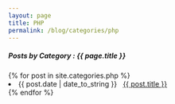 ```yaml
---
layout: page
title: PHP
permalink: /blog/categories/php
---
```

 
<h5> Posts by Category : {{ page.title }} </h5>

<div class="card">
{% for post in site.categories.php %}
 <li class="category-posts"><span>{{ post.date | date_to_string }}</span> &nbsp; <a href="{{ post.url }}">{{ post.title }}</a></li>
{% endfor %}
</div>